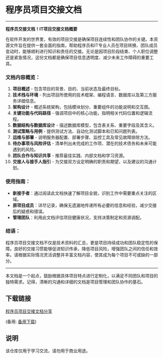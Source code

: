 # 程序员项目交接文档

---

**程序员交接文档！IT项目交接文档概要**

在软件开发的世界里，有效的项目交接是确保项目连续性和团队协作的关键。本资源文件旨在提供一套全面的指南，帮助程序员和IT专业人员在项目转换、团队成员变动时，能够顺利进行知识和责任的交接。无论是因项目阶段结束、个人职位调整还是紧急情况，这份文档都是确保项目信息透明度、减少未来工作障碍的重要工具。

### 文档内容概览：

1. **项目概述** - 包含项目的背景、目的、当前状态及最终目标。
2. **技术栈与环境** - 列出项目所使用的技术框架、编程语言、数据库以及第三方服务详细信息。
3. **架构设计** - 概述系统架构，包括模块划分、重要组件的功能说明和交互图。
4. **关键功能与代码路径** - 强调项目中的核心功能，指明相关代码位置和逻辑流程。
5. **数据结构与数据库设计** - 描述数据库模型，包含表关系、重要字段及其含义。
6. **测试策略与用例** - 提供测试方法、自动化测试脚本和已知问题列表。
7. **运维与部署** - 说明服务器配置、部署步骤、监控工具及常见故障排除方法。
8. **待办事项与风险评估** - 清单列出未完成的工作项、潜在的技术债务和未来可能遇到的风险。
9. **团队合作与知识共享** - 推荐最佳实践、内部文档和学习资源。
10. **交接人与接手人指引** - 为交接双方设定明确的职责和期望，以及建议的沟通计划。

### 使用指南：

- **新接手者**：通过阅读此文档快速了解项目全貌，识别工作中需要重点关注的区域。
- **原项目成员**：详尽记录，确保无遗漏地传递所有必要的信息和经验，减少交接后的疑惑和错误。
- **管理团队**：利用此文档评估项目健康状况，支持决策制定和资源调配。

### 结语：
程序员项目交接文档不仅是技术资料的汇总，更是项目持续成功和团队稳定性的保障。良好的交接习惯能够促进知识传承，降低项目风险，增强团队之间的信任和效率。请根据实际情况灵活调整并丰富文档内容，使其成为每个项目不可或缺的一部分。

---

本文档是一个起点，鼓励根据具体项目特点进行定制化，以满足不同团队和项目的独特需求。记得，清晰的沟通和详细的文档是项目管理和团队协作的基石。

## 下载链接
[程序员项目交接文档分享](https://pan.quark.cn/s/6ed9d57c5e8f) 

(备用: [备用下载](https://pan.baidu.com/s/1CHbkreIF6c20mlXQxw1exg?pwd=1234))

## 说明

该仓库仅用于学习交流，请勿用于商业用途。
